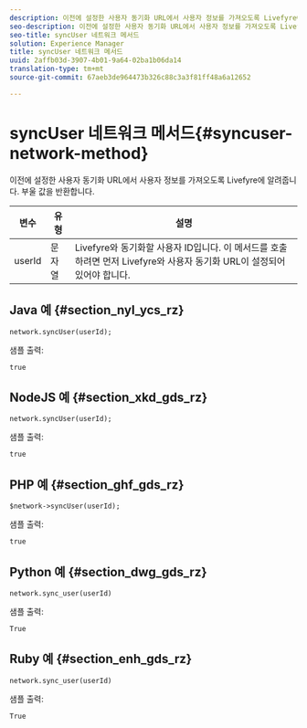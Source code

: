 ```yaml
---
description: 이전에 설정한 사용자 동기화 URL에서 사용자 정보를 가져오도록 Livefyre에 알려줍니다. 부울 값을 반환합니다.
seo-description: 이전에 설정한 사용자 동기화 URL에서 사용자 정보를 가져오도록 Livefyre에 알려줍니다. 부울 값을 반환합니다.
seo-title: syncUser 네트워크 메서드
solution: Experience Manager
title: syncUser 네트워크 메서드
uuid: 2affb03d-3907-4b01-9a64-02ba1b06da14
translation-type: tm+mt
source-git-commit: 67aeb3de964473b326c88c3a3f81ff48a6a12652

---
```



# syncUser 네트워크 메서드{#syncuser-network-method}

이전에 설정한 사용자 동기화 URL에서 사용자 정보를 가져오도록 Livefyre에 알려줍니다. 부울 값을 반환합니다.

| 변수 | 유형 | 설명 |
|--- |--- |--- |
| userId | 문자열 | Livefyre와 동기화할 사용자 ID입니다. 이 메서드를 호출하려면 먼저 Livefyre와 사용자 동기화 URL이 설정되어 있어야 합니다. |

## Java 예 {#section_nyl_ycs_rz}

```
network.syncUser(userId); 
```

샘플 출력:

```
true
```

## NodeJS 예 {#section_xkd_gds_rz}

```
network.syncUser(userId); 
```

샘플 출력:

```
true
```

## PHP 예 {#section_ghf_gds_rz}

```
$network->syncUser(userId); 
```

샘플 출력:

```
true
```

## Python 예 {#section_dwg_gds_rz}

```
network.sync_user(userId) 
```

샘플 출력:

```
True
```

## Ruby 예 {#section_enh_gds_rz}

```
network.sync_user(userId) 
```

샘플 출력:

```
True
```
